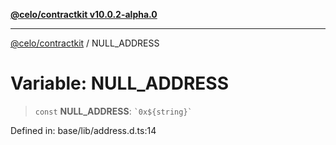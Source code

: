 [**@celo/contractkit v10.0.2-alpha.0**](../README.md)

***

[@celo/contractkit](../globals.md) / NULL\_ADDRESS

# Variable: NULL\_ADDRESS

> `const` **NULL\_ADDRESS**: `` `0x${string}` ``

Defined in: base/lib/address.d.ts:14
